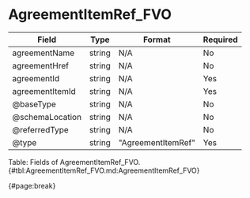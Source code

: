 <!--
    ATTENTION: This file was generated via gradle!
               Do NOT manually edit this file! Any such changes will be overwritten!
-->

# AgreementItemRef_FVO

| Field | Type | Format | Required |
| ------- | ------- | ------- | --- |
| agreementName | string | N/A | No |
| agreementHref | string | N/A | No |
| agreementId | string | N/A | Yes |
| agreementItemId | string | N/A | Yes |
| @baseType | string | N/A | No |
| @schemaLocation | string | N/A | No |
| @referredType | string | N/A | No |
| @type | string | "AgreementItemRef" | Yes |

Table: Fields of AgreementItemRef_FVO. {#tbl:AgreementItemRef_FVO.md:AgreementItemRef_FVO}

{#page:break}
